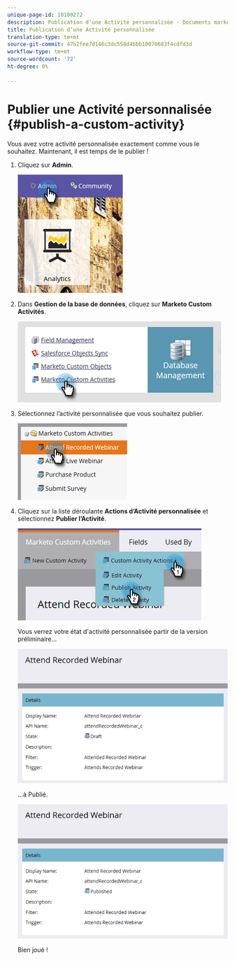 ```yaml
---
unique-page-id: 10100272
description: Publication d’une Activité personnalisée - Documents marketing - Documentation du produit
title: Publication d’une Activité personnalisée
translation-type: tm+mt
source-git-commit: 47b2fee7d146c3dc558d4bbb10070683f4cdfd3d
workflow-type: tm+mt
source-wordcount: '72'
ht-degree: 0%

---
```



# Publier une Activité personnalisée {#publish-a-custom-activity}

Vous avez votre activité personnalisée exactement comme vous le souhaitez. Maintenant, il est temps de le publier !

1. Cliquez sur **Admin**.

   ![](assets/one-2.png)

1. Dans **Gestion de la base de données**, cliquez sur **Marketo Custom Activités**.

   ![](assets/two-2.png)

1. Sélectionnez l’activité personnalisée que vous souhaitez publier.

   ![](assets/three-2.png)

1. Cliquez sur la liste déroulante **Actions d’Activité personnalisée** et sélectionnez **Publier l’Activité**.

   ![](assets/four-2.png)

   Vous verrez votre état d&#39;activité personnalisée partir de la version préliminaire...

   ![](assets/five-2.png)

   ...à Publié.

   ![](assets/six-2.png)

   Bien joué !

